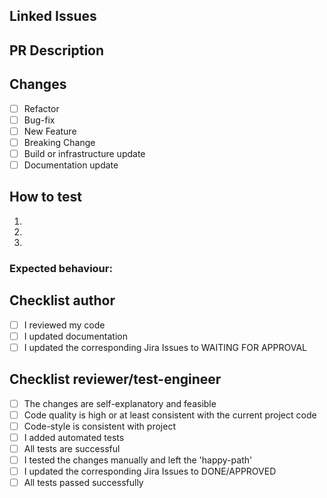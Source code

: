 ## Linked Issues

## PR Description

## Changes

- [ ] Refactor
- [ ] Bug-fix
- [ ] New Feature
- [ ] Breaking Change
- [ ] Build or infrastructure update
- [ ] Documentation update

## How to test

1.
2.
3.

### Expected behaviour:

## Checklist author

- [ ] I reviewed my code
- [ ] I updated documentation
- [ ] I updated the corresponding Jira Issues to WAITING FOR APPROVAL

## Checklist reviewer/test-engineer

- [ ] The changes are self-explanatory and feasible
- [ ] Code quality is high or at least consistent with the current project code
- [ ] Code-style is consistent with project
- [ ] I added automated tests
- [ ] All tests are successful
- [ ] I tested the changes manually and left the 'happy-path'
- [ ] I updated the corresponding Jira Issues to DONE/APPROVED
- [ ] All tests passed successfully
